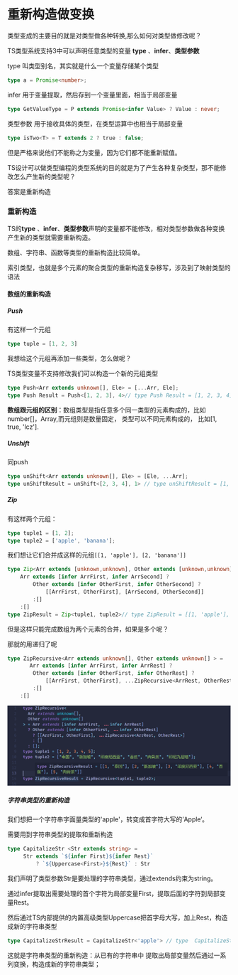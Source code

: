 # 重新构造做变换

类型变成的主要目的就是对类型做各种转换,那么如何对类型做修改呢？

TS类型系统支持3中可以声明任意类型的变量 **type** 、**infer**、**类型参数**

type 叫类型别名，其实就是什么一个变量存储某个类型

```ts
type a = Promise<number>;
```

infer 用于变量提取，然后存到一个变量里面，相当于局部变量

```ts
type GetValueType = P extends Promise<infer Value> ? Value : never;
```

类型参数 用于接收具体的类型，在类型运算中也相当于局部变量

```ts
type isTwo<T> = T extends 2 ? true : false;
```

但是严格来说他们不能称之为变量，因为它们都不能重新赋值。

TS设计可以做类型编程的类型系统的目的就是为了产生各种复杂类型，那不能修改怎么产生新的类型呢？

答案是重新构造

### 重新构造

TS的**type** 、**infer**、**类型参数**声明的变量都不能修改，相对类型参数做各种变换产生新的类型就需要重新构造。

数组、字符串、函数等类型的重新构造比较简单。

索引类型，也就是多个元素的聚合类型的重新构造复杂移写，涉及到了映射类型的语法

#### 数组的重新构造

##### Push

有这样一个元组

```ts
type tuple = [1, 2, 3]
```

我想给这个元组再添加一些类型，怎么做呢？

TS类型变量不支持修改我们可以构造一个新的元组类型

```ts
type Push<Arr extends unknown[], Ele> = [...Arr, Ele];
type Push Result = Push<[1, 2, 3], 4>// type Push Result = [1, 2, 3, 4]
```

**数组跟元组的区别**：数组类型是指任意多个同一类型的元素构成的，比如number[]，Array<number>,而元组则是数量固定， 类型可以不同元素构成的， 比如[1, true, 'lcz'].

##### Unshift

同push

```ts
type unShift<Arr extends unknown[], Ele> = [Ele, ...Arr];
type unShiftResult = unShift<[2, 3, 4], 1> // type unShiftResult = [1, 2, 3, 4]
```

##### Zip

有这样两个元组：

```ts
type tuple1 = [1, 2];
type tuple2 = ['apple', 'banana'];
```

我们想让它们合并成这样的元组`[[1, 'apple'], [2, 'banana']]`

```ts
type Zip<Arr extends [unknown,unknown], Other extends [unknown,unknown]> = 
    Arr extends [infer ArrFirst, infer ArrSecond] ?
        Other extends [infer OtherFirst, infer OtherSecond] ?
            [[ArrFirst, OtherFirst], [ArrSecond, OtherSecond]]
        :[] 
    :[]
type ZipResult = Zip<tuple1, tuple2>// type ZipResult = [[1, 'apple'], [2, 'banana']]
```

但是这样只能完成数组为两个元素的合并，如果是多个呢？

那就的用递归了呢

```ts
type ZipRecursive<Arr extends unknown[], Other extends unknown[] > =
       Arr extends [infer ArrFirst, infer ArrRest] ?
        Other extends [infer OtherFirst, infer OtherRest] ?
            [[ArrFirst, OtherFirst], ...ZipRecursive<ArrRest, OtherRest>]
        :[] 
    :[]
```

![zipRecursive](../img/zipRecursive.png)

##### 字符串类型的重新构造

我们想把一个字符串字面量类型的'apple'，转变成首字符大写的’Apple‘。

需要用到字符串类型的提取和重新构造

```ts
type CapitalizeStr <Str extends string> = 
     Str extends `${infer First}${infer Rest}` 
         ? `${Uppercase<First>}${Rest}` : Str 
```

我们声明了类型参数Str是要处理的字符串类型，通过extends约束为string。

通过infer提取出需要处理的首个字符为局部变量First，提取后面的字符到局部变量Rest。

然后通过TS内部提供的内置高级类型Uppercase把首字母大写，加上Rest，构造成新的字符串类型

```ts
type CapitalizeStrResult = CapitalizeStr<'apple'> // type  CapitalizeStrResult = 'Apple';
```

这就是字符串类型的重新构造：从已有的字符串中 提取出局部变量然后通过一系列变换，构造成新的字符串类型；